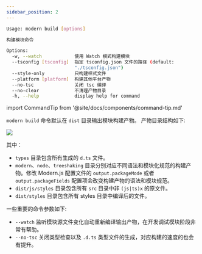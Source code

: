 ```yaml
---
sidebar_position: 2
---
```


```bash
Usage: modern build [options]

构建模块命令

Options:
  -w, --watch            使用 Watch 模式构建模块
  --tsconfig [tsconfig]  指定 tsconfig.json 文件的路径 (default:
                         "./tsconfig.json")
  --style-only           只构建样式文件
  --platform [platform]  构建其他平台产物
  --no-tsc               关闭 tsc 编译
  --no-clear             不清理产物目录
  -h, --help             display help for command
```

import CommandTip from '@site/docs/components/command-tip.md'

<CommandTip />


`modern build` 命令默认在 `dist` 目录输出模块构建产物。 产物目录结构如下:

![](https://lf3-static.bytednsdoc.com/obj/eden-cn/aphqeh7uhohpquloj/modern-js/api/dist-output.png)

其中：

* `types` 目录包含所有生成的 `d.ts` 文件。
* `modern`、`node`、`treeshaking` 目录分别对应不同语法和模块化规范的构建产物。修改 Modern.js 配置文件的 `output.packageMode` 或者 `output.packageFields` 配置项会改变构建产物的语法和模块规范。
* `dist/js/styles` 目录包含所有 `src` 目录中非 `(js|ts)x` 的原文件。
* `dist/styles` 目录包含所有 styles 目录中编译后的文件。

一些重要的命令参数如下:

* `--watch` 监听模块源文件变化自动重新编译输出产物，在开发调试模块阶段非常有帮助。
* `--no-tsc` 关闭类型检查以及 `.d.ts` 类型文件的生成，对应构建的速度的也会有提升。
